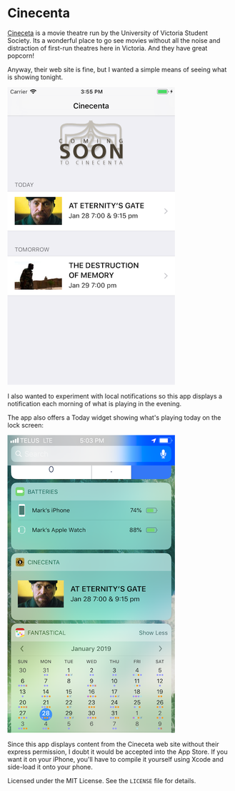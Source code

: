 # Cinecenta

[Cineceta](http://cinecenta.com) is a movie theatre run by the University of Victoria Student Society.  Its a wonderful place to go see movies without all the noise and distraction of first-run theatres here in Victoria.  And they have great popcorn!

Anyway, their web site is fine, but I wanted a simple means of seeing what is showing tonight.  

![Screenshot](https://github.com/alldritt/Cinecenta/blob/master/Screenshots/Cinecenta.png?raw=true)

I also wanted to experiment with local notifications so this app displays a notification each morning of what is playing in the evening.

The app also offers a Today widget showing what's playing today on the lock screen:

![Screenshot](https://github.com/alldritt/Cinecenta/blob/master/Screenshots/TodayWidget.png?raw=true)

Since this app displays content from the Cineceta web site without their express permission, I doubt it would be accepted into the App Store.  If you want it on your iPhone, you'll have to compile it yourself using Xcode and side-load it onto your phone.

Licensed under the MIT License.  See the `LICENSE` file for details.
